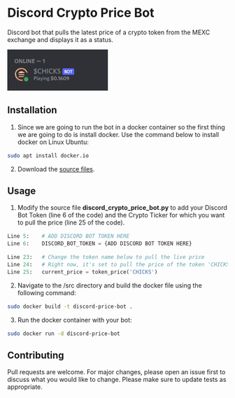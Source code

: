 # Discord Crypto Price Bot

Discord bot that pulls the latest price of a crypto token from the MEXC exchange and displays it as a status.

![alt text](https://github.com/vmpyre/discord-crypto-price-bot/blob/main/bot_status.PNG)
## Installation

1. Since we are going to run the bot in a docker container so the first thing we are going to do is install docker.
Use the command below to install docker on Linux Ubuntu:

```bash
sudo apt install docker.io
```
2. Download the [source files](https://github.com/vmpyre/crypto-price-bot.git).


## Usage

1. Modify the source file **discord_crypto_price_bot.py** to add your Discord Bot Token (line 6 of the code) and the Crypto Ticker for which you want to pull the price (line 25 of the code).

```python
Line 5:    # ADD DISCORD BOT TOKEN HERE
Line 6:    DISCORD_BOT_TOKEN = {ADD DISCORD BOT TOKEN HERE}
```
```python
Line 23:   # Change the token name below to pull the live price
Line 24:   # Right now, it's set to pull the price of the token 'CHICKS'
Line 25:   current_price = token_price('CHICKS')
```

2. Navigate to the /src directory and build the docker file using the following command:
```bash
sudo docker build -t discord-price-bot .
```

3. Run the docker container with your bot:
```bash
sudo docker run -d discord-price-bot
```


## Contributing
Pull requests are welcome. For major changes, please open an issue first to discuss what you would like to change. Please make sure to update tests as appropriate.

